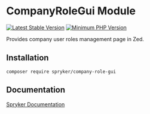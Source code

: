 # CompanyRoleGui Module
[![Latest Stable Version](https://poser.pugx.org/spryker/company-role-gui/v/stable.svg)](https://packagist.org/packages/spryker/company-role-gui)
[![Minimum PHP Version](https://img.shields.io/badge/php-%3E%3D%208.3-8892BF.svg)](https://php.net/)

Provides company user roles management page in Zed.

## Installation

```
composer require spryker/company-role-gui
```

## Documentation

[Spryker Documentation](https://docs.spryker.com)
